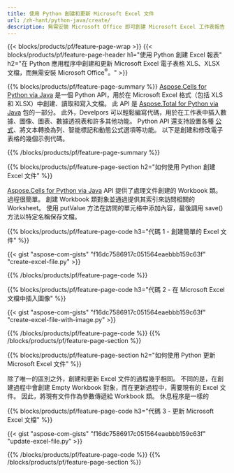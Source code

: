 ```yaml
---
title: 使用 Python 創建和更新 Microsoft Excel 文件 
url: /zh-hant/python-java/create/
description: 無需安裝 Microsoft Office 即可創建 Microsoft Excel 工作表報告 
---
```


{{< blocks/products/pf/feature-page-wrap >}}
{{< blocks/products/pf/feature-page-header h1="使用 Python 創建 Excel 報表" h2="在 Python 應用程序中創建和更新 Microsoft Excel 電子表格 XLS、XLSX 文檔，而無需安裝 Microsoft Office<sup>&reg;</sup>。" >}}

{{% blocks/products/pf/feature-page-summary %}}
[Aspose.Cells for Python via Java](https://products.aspose.com/cells/python-java/) 是一個 Python API，用於在 Microsoft Excel 格式（包括 XLS 和 XLSX）中創建、讀取和寫入文檔。 此 API 是 [Aspose.Total for Python via Java](https://products.aspose.com/total/python-java/) 包的一部分。 此外，Develpors 可以輕鬆編寫代碼，用於在工作表中插入數據、圖像、圖表、數據透視表和許多其他功能。 Python API 還支持設置各種 [公式](https://docs.aspose.com/cells/python-java/supported-formula-functions/)、將文本轉換為列、智能標記和動態公式選項等功能。 以下是創建和修改電子表格的幾個示例代碼。

{{% /blocks/products/pf/feature-page-summary  %}}

{{% blocks/products/pf/feature-page-section  h2="如何使用 Python 創建 Excel 文件" %}}

[Aspose.Cells for Python via Java](https://products.aspose.com/cells/python-java/) API 提供了處理文件創建的 Workbook 類。 過程很簡單。 創建 Workbook 類對象並通過提供其索引來訪問相關的 Worksheet。 使用 putValue 方法在訪問的單元格中添加內容，最後調用 save() 方法以特定名稱保存文檔。

{{% blocks/products/pf/feature-page-code h3="代碼 1 - 創建簡單的 Excel 文件" %}}

{{< gist "aspose-com-gists" "f16dc7586917c051564eaebbb159c63f" "create-excel-file.py" >}}

{{% /blocks/products/pf/feature-page-code  %}}

{{% blocks/products/pf/feature-page-code h3="代碼 2 - 在 Microsoft Excel 文檔中插入圖像" %}}

{{< gist "aspose-com-gists" "f16dc7586917c051564eaebbb159c63f" "create-excel-file-with-image.py" >}}

{{% /blocks/products/pf/feature-page-code  %}}
{{% /blocks/products/pf/feature-page-section %}}

{{% blocks/products/pf/feature-page-section  h2="如何使用 Python 更新 Microsoft Excel 文件" %}}

除了唯一的區別之外，創建和更新 Excel 文件的過程幾乎相同。 不同的是，在創建過程中會創建 Empty Workbook 對象，而在更新過程中，需要現有的 Excel 文件。 因此，將現有文件作為參數傳遞給 Workbook 類。 休息程序是一樣的

{{% blocks/products/pf/feature-page-code h3="代碼 3 - 更新 Microsoft Excel 文檔" %}}

{{< gist "aspose-com-gists" "f16dc7586917c051564eaebbb159c63f" "update-excel-file.py" >}}

{{% /blocks/products/pf/feature-page-code  %}}
{{% /blocks/products/pf/feature-page-section %}}